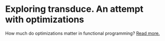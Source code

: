 # Exploring transduce. An attempt with optimizations

How much do optimizations matter in functional programming? [Read more.](https://bergsans.net/essays/2020-10-03-exploring-transduce)

